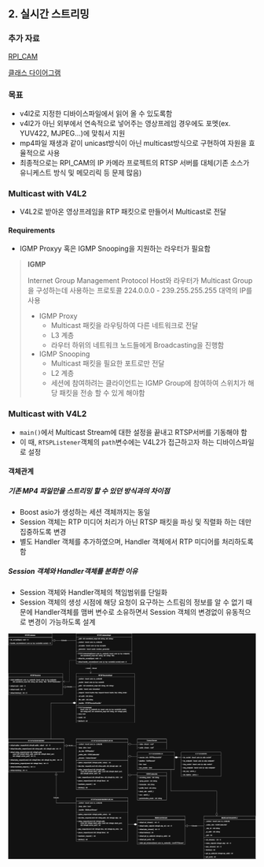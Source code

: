 ## 2. 실시간 스트리밍

### 추가 자료
[RPI_CAM](https://github.com/VEDA-Snackticon/RPI-CAM)

[클래스 다이어그램](https://app.diagrams.net/#G1QLGUIHpI_GETmKDeIgp0USpYkadUauDd#%7B%22pageId%22%3A%22LKFbRungoBJc7guEyv_5%22%7D)

### 목표

- v4l2로 지정한 디바이스파일에서 읽어 올 수 있도록함
- v4l2가 아닌 외부에서 연속적으로 넣어주는 영상프레임 경우에도 포멧(ex. YUV422, MJPEG...)에 맞춰서 지원
- mp4파일 재생과 같이 unicast방식이 아닌 multicast방식으로 구현하여 자원을 효율적으로 사용
- 최종적으로는 RPI_CAM의 IP 카메라 프로젝트의 RTSP 서버를 대체(기존 소스가 유니케스트 방식 및 메모리릭 등 문제 많음)

### Multicast with V4L2
- V4L2로 받아온 영상프레임을 RTP 패킷으로 만들어서 Multicast로 전달
#### Requirements
- IGMP Proxyy 혹은 IGMP Snooping을 지원하는 라우터가 필요함
  
> <strong> IGMP </strong>
> 
> Internet Group Management Protocol
> Host와 라우터가 Multicast Group을 구성하는데 사용하는 프로토콜
> 224.0.0.0 - 239.255.255.255 대역의 IP를 사용
> - IGMP Proxy
>   - Multicast 패킷을 라우팅하여 다른 네트워크로 전달
>   - L3 계층
>   - 라우터 하위의 네트워크 노드들에게 Broadcasting을 진행함
> - IGMP Snooping
>   - Multicast 패킷을 필요한 포트로만 전달
>   - L2 계층
>   - 세션에 참여하려는 클라이언트는 IGMP Group에 참여하여 스위치가 해당 패킷을 전송 할 수 있게 해야함

### Multicast with V4L2

- `main()`에서 Multicast Stream에 대한 설정을 끝내고 RTSP서버를 기동해야 함
- 이 때, `RTSPListener`객체의 `path`변수에는 V4L2가 접근하고자 하는 디바이스파일로 설정

#### 객체관계

##### 기존 MP4 파일만을 스트리밍 할 수 있던 방식과의 차이점
- Boost asio가 생성하는 세션 객체까지는 동일
- Session 객체는 RTP 미디어 처리가 아닌 RTSP 패킷을 파싱 및 직렬화 하는 데만 집중하도록 변경
- 별도 Handler 객체를 추가하였으며, Handler 객체에서 RTP 미디어를 처리하도록 함
  
##### Session 객체와 Handler객체를 분화한 이유
- Session 객체와 Handler객체의 책임범위를 단일화
- Session 객체의 생성 시점에 해당 요청이 요구하는 스트림의 정보를 알 수 없기 때문에 Handler객체를 맴버 변수로 소유하면서 Session 객체의 변경없이 유동적으로 변경이 가능하도록 설계

![class_diagram](https://github.com/seongho9/rtsp_server/blob/main/readme/img/multicast_v4l2.png?raw=true)
  
